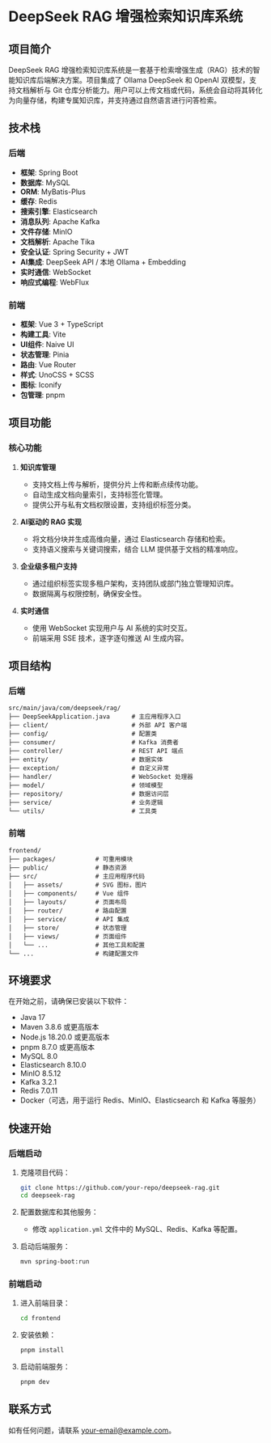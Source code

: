 # DeepSeek RAG 增强检索知识库系统

## 项目简介
DeepSeek RAG 增强检索知识库系统是一套基于检索增强生成（RAG）技术的智能知识库后端解决方案。项目集成了 Ollama DeepSeek 和 OpenAI 双模型，支持文档解析与 Git 仓库分析能力。用户可以上传文档或代码，系统会自动将其转化为向量存储，构建专属知识库，并支持通过自然语言进行问答检索。

## 技术栈
### 后端
- **框架**: Spring Boot
- **数据库**: MySQL
- **ORM**: MyBatis-Plus
- **缓存**: Redis
- **搜索引擎**: Elasticsearch
- **消息队列**: Apache Kafka
- **文件存储**: MinIO
- **文档解析**: Apache Tika
- **安全认证**: Spring Security + JWT
- **AI集成**: DeepSeek API / 本地 Ollama + Embedding
- **实时通信**: WebSocket
- **响应式编程**: WebFlux

### 前端
- **框架**: Vue 3 + TypeScript
- **构建工具**: Vite
- **UI组件**: Naive UI
- **状态管理**: Pinia
- **路由**: Vue Router
- **样式**: UnoCSS + SCSS
- **图标**: Iconify
- **包管理**: pnpm

## 项目功能
### 核心功能
1. **知识库管理**  
   - 支持文档上传与解析，提供分片上传和断点续传功能。
   - 自动生成文档向量索引，支持标签化管理。
   - 提供公开与私有文档权限设置，支持组织标签分类。

2. **AI驱动的 RAG 实现**  
   - 将文档分块并生成高维向量，通过 Elasticsearch 存储和检索。
   - 支持语义搜索与关键词搜索，结合 LLM 提供基于文档的精准响应。

3. **企业级多租户支持**  
   - 通过组织标签实现多租户架构，支持团队或部门独立管理知识库。
   - 数据隔离与权限控制，确保安全性。

4. **实时通信**  
   - 使用 WebSocket 实现用户与 AI 系统的实时交互。
   - 前端采用 SSE 技术，逐字逐句推送 AI 生成内容。

## 项目结构
### 后端
```
src/main/java/com/deepseek/rag/
├── DeepSeekApplication.java      # 主应用程序入口
├── client/                       # 外部 API 客户端
├── config/                       # 配置类
├── consumer/                     # Kafka 消费者
├── controller/                   # REST API 端点
├── entity/                       # 数据实体
├── exception/                    # 自定义异常
├── handler/                      # WebSocket 处理器
├── model/                        # 领域模型
├── repository/                   # 数据访问层
├── service/                      # 业务逻辑
└── utils/                        # 工具类
```

### 前端
```
frontend/
├── packages/           # 可重用模块
├── public/             # 静态资源
├── src/                # 主应用程序代码
│   ├── assets/         # SVG 图标，图片
│   ├── components/     # Vue 组件
│   ├── layouts/        # 页面布局
│   ├── router/         # 路由配置
│   ├── service/        # API 集成
│   ├── store/          # 状态管理
│   ├── views/          # 页面组件
│   └── ...             # 其他工具和配置
└── ...                 # 构建配置文件
```

## 环境要求
在开始之前，请确保已安装以下软件：
- Java 17
- Maven 3.8.6 或更高版本
- Node.js 18.20.0 或更高版本
- pnpm 8.7.0 或更高版本
- MySQL 8.0
- Elasticsearch 8.10.0
- MinIO 8.5.12
- Kafka 3.2.1
- Redis 7.0.11
- Docker（可选，用于运行 Redis、MinIO、Elasticsearch 和 Kafka 等服务）

## 快速开始
### 后端启动
1. 克隆项目代码：
   ```bash
   git clone https://github.com/your-repo/deepseek-rag.git
   cd deepseek-rag
   ```

2. 配置数据库和其他服务：
   - 修改 `application.yml` 文件中的 MySQL、Redis、Kafka 等配置。

3. 启动后端服务：
   ```bash
   mvn spring-boot:run
   ```

### 前端启动
1. 进入前端目录：
   ```bash
   cd frontend
   ```

2. 安装依赖：
   ```bash
   pnpm install
   ```

3. 启动前端服务：
   ```bash
   pnpm dev
   ```

## 联系方式
如有任何问题，请联系 [your-email@example.com](mailto:your-email@example.com)。
